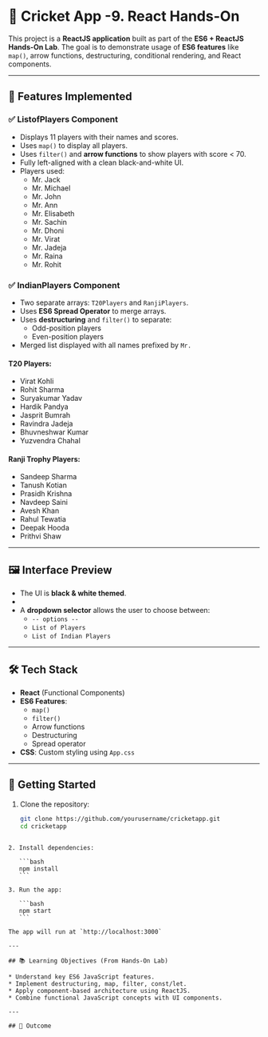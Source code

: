 
# 🏏 Cricket App -9. React Hands-On 

This project is a **ReactJS application** built as part of the **ES6 + ReactJS Hands-On Lab**. The goal is to demonstrate usage of **ES6 features** like `map()`, arrow functions, destructuring, conditional rendering, and React components.

---

## 📌 Features Implemented 

### ✅ ListofPlayers Component
- Displays 11 players with their names and scores.
- Uses `map()` to display all players.
- Uses `filter()` and **arrow functions** to show players with score < 70.
- Fully left-aligned with a clean black-and-white UI.
- Players used:  
  - Mr. Jack  
  - Mr. Michael  
  - Mr. John  
  - Mr. Ann  
  - Mr. Elisabeth  
  - Mr. Sachin  
  - Mr. Dhoni  
  - Mr. Virat  
  - Mr. Jadeja  
  - Mr. Raina  
  - Mr. Rohit  

### ✅ IndianPlayers Component
- Two separate arrays: `T20Players` and `RanjiPlayers`.
- Uses **ES6 Spread Operator** to merge arrays.
- Uses **destructuring** and `filter()` to separate:
  - Odd-position players
  - Even-position players
- Merged list displayed with all names prefixed by `Mr.`

#### T20 Players:
- Virat Kohli  
- Rohit Sharma  
- Suryakumar Yadav  
- Hardik Pandya  
- Jasprit Bumrah  
- Ravindra Jadeja  
- Bhuvneshwar Kumar  
- Yuzvendra Chahal  

#### Ranji Trophy Players:
- Sandeep Sharma  
- Tanush Kotian  
- Prasidh Krishna  
- Navdeep Saini  
- Avesh Khan  
- Rahul Tewatia  
- Deepak Hooda  
- Prithvi Shaw  

---

## 🖼️ Interface Preview

- The UI is **black & white themed**.
-
- A **dropdown selector** allows the user to choose between:
  - `-- options --`
  - `List of Players`
  - `List of Indian Players`

---

## 🛠️ Tech Stack

- **React** (Functional Components)
- **ES6 Features**:
  - `map()`
  - `filter()`
  - Arrow functions
  - Destructuring
  - Spread operator
- **CSS**: Custom styling using `App.css`

---

## 🚀 Getting Started

1. Clone the repository:
   ```bash
   git clone https://github.com/yourusername/cricketapp.git
   cd cricketapp
````

2. Install dependencies:

   ```bash
   npm install
   ```

3. Run the app:

   ```bash
   npm start
   ```

The app will run at `http://localhost:3000`

---

## 📚 Learning Objectives (From Hands-On Lab)

* Understand key ES6 JavaScript features.
* Implement destructuring, map, filter, const/let.
* Apply component-based architecture using ReactJS.
* Combine functional JavaScript concepts with UI components.

---

## 🏁 Outcome

